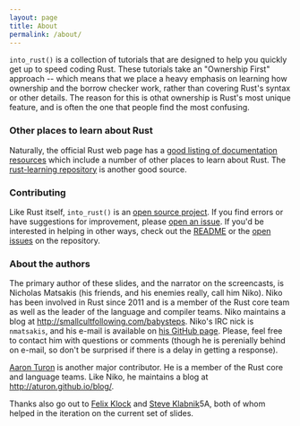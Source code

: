 ```yaml
---
layout: page
title: About
permalink: /about/
---
```


`into_rust()` is a collection of tutorials that are designed to help
you quickly get up to speed coding Rust. These tutorials take an
"Ownership First" approach -- which means that we place a heavy
emphasis on learning how ownership and the borrow checker work, rather
than covering Rust's syntax or other details. The reason for this is
othat ownership is Rust's most unique feature, and is often the one
that people find the most confusing.

### Other places to learn about Rust

Naturally, the official Rust web page has a
[good listing of documentation resources](https://www.rust-lang.org/en-US/documentation.html)
which include a number of other places to learn about Rust. The
[rust-learning repository](https://github.com/ctjhoa/rust-learning) is
another good source.

### Contributing

Like Rust itself, `into_rust()` is an [open source project][gh]. If
you find errors or have suggestions for improvement, please
[open an issue][issues]. If you'd be interested in helping in other
ways, check out the [README][gh] or the [open issues][issues] on the
repository.

[gh]: https://github.com/nikomatsakis/intorust
[issues]: https://github.com/nikomatsakis/intorust/issues

### About the authors

The primary author of these slides, and the narrator on the
screencasts, is Nicholas Matsakis (his friends, and his enemies
really, call him Niko). Niko has been involved in Rust since 2011 and
is a member of the Rust core team as well as the leader of the
language and compiler teams. Niko maintains a blog at
<http://smallcultfollowing.com/babysteps>. Niko's IRC nick is
`nmatsakis`, and his e-mail is available on
[his GitHub page](https://github.com/nikomatsakis/). Please, feel free
to contact him with questions or comments (though he is perenially
behind on e-mail, so don't be surprised if there is a delay in getting
a response).

[Aaron Turon](https://github.com/aturon/) is another major
contributor. He is a member of the Rust core and language teams.  Like
Niko, he maintains a blog at <http://aturon.github.io/blog/>.

Thanks also go out to [Felix Klock](https://github.com/pnkfelix) and
[Steve Klabnik](https://github.com/steveklabnik)5A, both of whom helped
in the iteration on the current set of slides.
